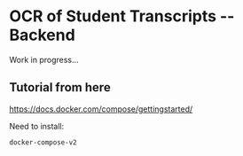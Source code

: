 # OCR of Student Transcripts -- Backend

Work in progress...

## Tutorial from here

https://docs.docker.com/compose/gettingstarted/

Need to install:

```bash
docker-compose-v2
```
